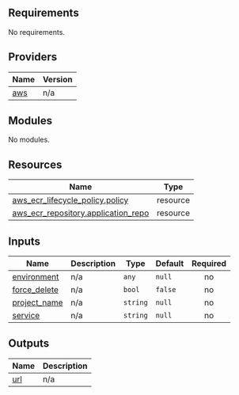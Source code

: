 ## Requirements

No requirements.

## Providers

| Name | Version |
|------|---------|
| <a name="provider_aws"></a> [aws](#provider\_aws) | n/a |

## Modules

No modules.

## Resources

| Name | Type |
|------|------|
| [aws_ecr_lifecycle_policy.policy](https://registry.terraform.io/providers/hashicorp/aws/latest/docs/resources/ecr_lifecycle_policy) | resource |
| [aws_ecr_repository.application_repo](https://registry.terraform.io/providers/hashicorp/aws/latest/docs/resources/ecr_repository) | resource |

## Inputs

| Name | Description | Type | Default | Required |
|------|-------------|------|---------|:--------:|
| <a name="input_environment"></a> [environment](#input\_environment) | n/a | `any` | `null` | no |
| <a name="input_force_delete"></a> [force\_delete](#input\_force\_delete) | n/a | `bool` | `false` | no |
| <a name="input_project_name"></a> [project\_name](#input\_project\_name) | n/a | `string` | `null` | no |
| <a name="input_service"></a> [service](#input\_service) | n/a | `string` | `null` | no |

## Outputs

| Name | Description |
|------|-------------|
| <a name="output_url"></a> [url](#output\_url) | n/a |
